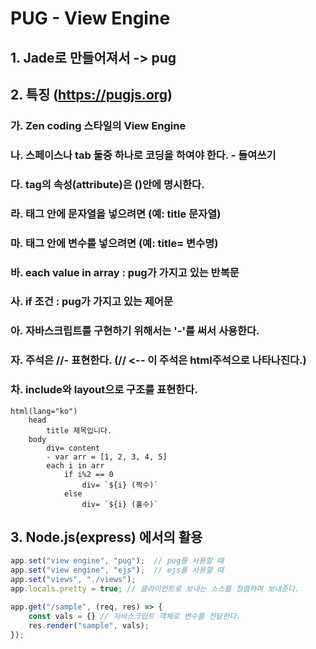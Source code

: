# PUG - View Engine
## 1. Jade로 만들어져서 -> pug
## 2. 특징 (https://pugjs.org)
### 가. Zen coding 스타일의 View Engine
### 나. 스페이스나 tab 둘중 하나로 코딩을 하여야 한다. - 들여쓰기
### 다. tag의 속성(attribute)은 ()안에 명시한다.
### 라. 태그 안에 문자열을 넣으려면 (예: title 문자열)
### 마. 태그 안에 변수를 넣으려면 (예: title= 변수명)
### 바. each value in array : pug가 가지고 있는 반복문
### 사. if 조건 : pug가 가지고 있는 제어문
### 아. 자바스크립트를 구현하기 위해서는 '-'를 써서 사용한다.
### 자. 주석은 //- 표현한다. (// <-- 이 주석은 html주석으로 나타나진다.)
### 차. include와 layout으로 구조를 표현한다.
~~~pug
html(lang="ko")
	head
		title 제목입니다.
	body
		div= content
		- var arr = [1, 2, 3, 4, 5]
		each i in arr
			if i%2 == 0
				div= `${i} (짝수)`
			else
				div= `${i} (홀수)`
~~~
## 3. Node.js(express) 에서의 활용
~~~js
app.set("view engine", "pug");	// pug를 사용할 때
app.set("view engine", "ejs");	// ejs를 사용할 때
app.set("views", "./views");
app.locals.pretty = true; // 클라이언트로 보내는 소스를 정렬하여 보내준다.

app.get("/sample", (req, res) => {
	const vals = {}	// 자바스크립트 객체로 변수를 전달한다.
	res.render("sample", vals);
});
~~~
